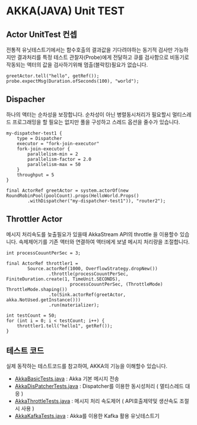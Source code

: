 # AKKA(JAVA) Unit TEST

## Actor UnitTest 컨셉

전통적 유닛테스트기에서는 함수호출의 결과값을 기다려야하는 동기적 검사만 가능하지만
결과처리를 특정 테스트 관찰자(Probe)에게 전달하고 큐를 검사함으로
비동기로 작동되는 액터의 값을 검사하기위해 멈출(블락킹)필요가 없습니다.
    
    greetActor.tell("hello", getRef());
    probe.expectMsg(Duration.ofSeconds(100), "world");

## Dispacher

하나의 액터는 순차성을 보장합니다. 순차성이 아닌 병렬동시처리가 필요할시 
멀티스레드 프로그래밍을 할 필요는 없지만
풀을 구성하고 스레드 옵션을 줄수가 있습니다.

    my-dispatcher-test1 { 
        type = Dispatcher 
        executor = "fork-join-executor" 
        fork-join-executor { 
            parallelism-min = 2 
            parallelism-factor = 2.0 
            parallelism-max = 50
        }
        throughput = 5
    }

    final ActorRef greetActor = system.actorOf(new RoundRobinPool(poolCount).props(HelloWorld.Props()
            .withDispatcher("my-dispatcher-test1")), "router2");

## Throttler Actor

메시지 처리속도를 늦출필요가 있을때 AkkaStream API의 throttle 을 이용할수 있습니다.
속제제어기를 기존 액터와 연결하여 액터에게 보낼 메시지 처리량을 조절합니다.

    int processCouuntPerSec = 3; 

    final ActorRef throttler1 =
            Source.actorRef(1000, OverflowStrategy.dropNew())
                    .throttle(processCouuntPerSec, FiniteDuration.create(1, TimeUnit.SECONDS),
                            processCouuntPerSec, (ThrottleMode) ThrottleMode.shaping())
                    .to(Sink.actorRef(greetActor, akka.NotUsed.getInstance()))
                    .run(materializer);

    int testCount = 50;
    for (int i = 0; i < testCount; i++) {
        throttler1.tell("hello1", getRef()); 
    }

## 테스트 코드

실제 동작하는 테스트코드를 참고하여, AKKA의 기능을 이해할수 있습니다.

- [AkkaBasicTests.java](AkkaBasicTests.java) : Akka 기본 메시지 전송
- [AkkaDisPatcherTests.java](AkkaDisPatcherTests.java) : Dispatcher를 이용한 동시성처리 ( 멀티스레드 대응 )
- [AkkaThrottleTests.java](AkkaThrottleTests.java) : 메시지 처리 속도제어 ( API호출제약및 생산속도 조절시 사용 )
- [AkkaKafkaTests.java](AkkaKafkaTests.java) : Akka를 이용한 Kafka 활용 유닛테스트기